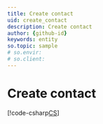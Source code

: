 ```yaml
---
title: Create contact
uid: create_contact
description: Create contact
author: {github-id}
keywords: entity
so.topic: sample
# so.envir:
# so.client:
---
```


# Create contact

[!code-csharp[CS](../includes/create-contact.cs)]
